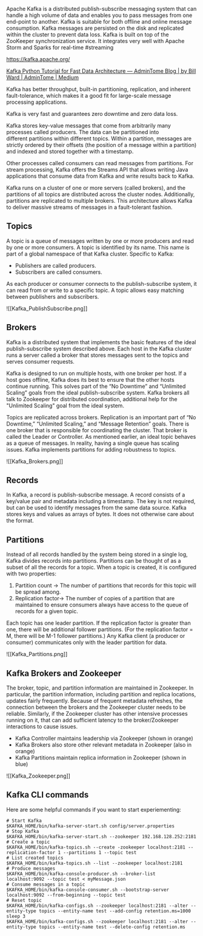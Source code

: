 Apache Kafka is a distributed publish-subscribe messaging system that can handle a high volume of data and enables you to pass messages from one end-point to another. Kafka is suitable for both offline and online message consumption. Kafka messages are persisted on the disk and replicated within the cluster to prevent data loss. Kafka is built on top of the ZooKeeper synchronization service. It integrates very well with Apache Storm and Sparks for real-time #streaming 

https://kafka.apache.org/

[Kafka Python Tutorial for Fast Data Architecture — AdminTome Blog | by Bill Ward | AdminTome | Medium](https://medium.com/admintome/kafka-python-tutorial-for-fast-data-architecture-admintome-blog-430097e5af2e)

Kafka has better throughput, built-in partitioning, replication, and inherent fault-tolerance, which makes it a good fit for large-scale message processing applications.

Kafka is very fast and guarantees zero downtime and zero data loss.

Kafka stores key-value messages that come from arbitrarily many processes called producers. The data can be partitioned into different partitions within different topics. Within a partition, messages are strictly ordered by their offsets (the position of a message within a partition) and indexed and stored together with a timestamp.

Other processes called consumers can read messages from partitions. For stream processing, Kafka offers the Streams API that allows writing Java applications that consume data from Kafka and write results back to Kafka.

Kafka runs on a cluster of one or more servers (called brokers), and the partitions of all topics are distributed across the cluster nodes. Additionally, partitions are replicated to multiple brokers. This architecture allows Kafka to deliver massive streams of messages in a fault-tolerant fashion.

## Topics

A topic is a queue of messages written by one or more producers and read by one or more consumers. A topic is identified by its name. This name is part of a global namespace of that Kafka cluster. Specific to Kafka:

-   Publishers are called producers. 
-   Subscribers are called consumers.

As each producer or consumer connects to the publish-subscribe system, it can read from or write to a specific topic. A topic allows easy matching between publishers and subscribers.

![[Kafka_PublishSubscribe.png]]

## Brokers

Kafka is a distributed system that implements the basic features of the ideal publish-subscribe system described above. Each host in the Kafka cluster runs a server called a broker that stores messages sent to the topics and serves consumer requests.

Kafka is designed to run on multiple hosts, with one broker per host. If a host goes offline, Kafka does its best to ensure that the other hosts continue running. This solves part of the “No Downtime” and “Unlimited Scaling” goals from the ideal publish-subscribe system. Kafka brokers all talk to Zookeeper for distributed coordination, additional help for the "Unlimited Scaling" goal from the ideal system. 

Topics are replicated across brokers. Replication is an important part of “No Downtime,” “Unlimited Scaling,” and “Message Retention” goals. There is one broker that is responsible for coordinating the cluster. That broker is called the Leader or Controller. As mentioned earlier, an ideal topic behaves as a queue of messages. In reality, having a single queue has scaling issues. Kafka implements partitions for adding robustness to topics.

![[Kafka_Brokers.png]]

## Records

In Kafka, a record is publish-subscribe message. A record consists of a key/value pair and metadata including a timestamp. The key is not required, but can be used to identify messages from the same data source. Kafka stores keys and values as arrays of bytes. It does not otherwise care about the format.

## Partitions

Instead of all records handled by the system being stored in a single log, Kafka divides records into partitions. Partitions can be thought of as a subset of all the records for a topic. When a topic is created, it is configured with two properties:

1.  Partition count → The number of partitions that records for this topic will be spread among.
2.  Replication factor→ The number of copies of a partition that are maintained to ensure consumers always have access to the queue of records for a given topic.

Each topic has one leader partition. If the replication factor is greater than one, there will be additional follower partitions. (For the replication factor = M, there will be M-1 follower partitions.) Any Kafka client (a producer or consumer) communicates only with the leader partition for data.

![[Kafka_Partitions.png]]

## Kafka Brokers and Zookeeper 

The broker, topic, and partition information are maintained in Zookeeper. In particular, the partition information, including partition and replica locations, updates fairly frequently. Because of frequent metadata refreshes, the connection between the brokers and the Zookeeper cluster needs to be reliable. Similarly, if the Zookeeper cluster has other intensive processes running on it, that can add sufficient latency to the broker/Zookeeper interactions to cause issues.

-   Kafka Controller maintains leadership via Zookeeper (shown in orange)
-   Kafka Brokers also store other relevant metadata in Zookeeper (also in orange)
-   Kafka Partitions maintain replica information in Zookeeper (shown in blue)

 ![[Kafka_Zookeeper.png]]


## Kafka CLI commands

Here are some helpful commands if you want to start experiementing:

```shell
# Start Kafka  
$KAFKA_HOME/bin/kafka-server-start.sh config/server.properties
# Stop Kafka  
$KAFKA_HOME/bin/kafka-server-start.sh --zookeeper 192.168.128.252:2181
# Create a topic  
$KAFKA_HOME/bin/kafka-topics.sh --create -zookeeper localhost:2181 --replication-factor 1 --partitions 1 --topic test
# List created topics  
$KAFKA_HOME/bin/kafka-topics.sh --list --zookeeper localhost:2181
# Produce messages  
$KAFKA_HOME/bin/kafka-console-producer.sh --broker-list localhost:9092 --topic test < myMessage.json
# Consume messages in a topic  
$KAFKA_HOME/bin/kafka-console-consumer.sh --bootstrap-server localhost:9092 --from-beginning --topic test
# Reset topic  
$KAFKA_HOME/bin/kafka-configs.sh --zookeeper localhost:2181 --alter --entity-type topics --entity-name test --add-config retention.ms=1000 sleep 3  
$KAFKA_HOME/bin/kafka-configs.sh --zookeeper localhost:2181 --alter --entity-type topics --entity-name test --delete-config retention.ms
```

